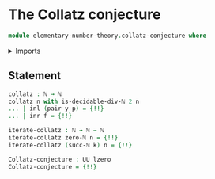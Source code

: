 # The Collatz conjecture

```agda
module elementary-number-theory.collatz-conjecture where
```

<details><summary>Imports</summary>

```agda
open import elementary-number-theory.modular-arithmetic-standard-finite-types
open import elementary-number-theory.multiplication-natural-numbers
open import elementary-number-theory.natural-numbers

open import foundation.coproduct-types
open import foundation.dependent-pair-types
open import foundation.universe-levels
```

</details>

## Statement

```agda
collatz : ℕ → ℕ
collatz n with is-decidable-div-ℕ 2 n
... | inl (pair y p) = {!!}
... | inr f = {!!}

iterate-collatz : ℕ → ℕ → ℕ
iterate-collatz zero-ℕ n = {!!}
iterate-collatz (succ-ℕ k) n = {!!}

Collatz-conjecture : UU lzero
Collatz-conjecture = {!!}
```
